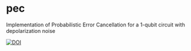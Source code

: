 # pec
Implementation of Probabilistic Error Cancellation for a 1-qubit circuit with depolarization noise

[![DOI](https://zenodo.org/badge/833213013.svg)](https://zenodo.org/doi/10.5281/zenodo.12855171)

